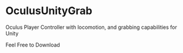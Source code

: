 # OculusUnityGrab

Oculus Player Controller with locomotion, and grabbing capabilities for Unity

Feel Free to Download
